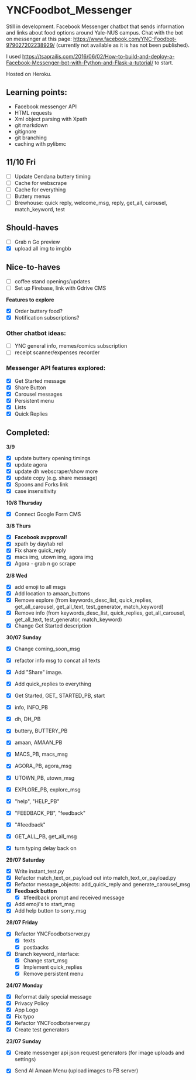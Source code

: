 # YNCFoodbot_Messenger
Still in development.
Facebook Messenger chatbot that sends information and links about food options around Yale-NUS campus.
Chat with the bot on messenger at this page: https://www.facebook.com/YNC-Foodbot-979027202238929/ (currently not available as it is has not been published).

I used https://tsaprailis.com/2016/06/02/How-to-build-and-deploy-a-Facebook-Messenger-bot-with-Python-and-Flask-a-tutorial/ to start.

Hosted on Heroku.

## Learning points:

- Facebook messenger API
- HTML requests
- Xml object parsing with Xpath
- git markdown
- gitignore
- git branching
- caching with pylibmc

## 11/10 Fri
- [ ] Update Cendana buttery timing
- [ ] Cache for webscrape
- [ ] Cache for everything
- [ ] Buttery menus
- [ ] Brewhouse: quick reply, welcome_msg, reply, get_all, carousel, match_keyword, test

## Should-haves
- [ ] Grab n Go preview
- [X] upload all img to imgbb

## Nice-to-haves
- [ ] coffee stand openings/updates
- [ ] Set up Firebase, link with Gdrive CMS

**Features to explore**
- [X] Order buttery food?
- [X] Notification subscriptions?

### Other chatbot ideas:
- [ ] YNC general info, memes/comics subscription
- [ ] receipt scanner/expenses recorder

### Messenger API features explored:
- [X] Get Started message
- [X] Share Button
- [X] Carousel messages
- [X] Persistent menu
- [X] Lists
- [X] Quick Replies

## Completed:
**3/9**
- [X] update buttery opening timings
- [X] update agora
- [X] update dh webscraper/show more
- [X] update copy (e.g. share message)
- [X] Spoons and Forks link
- [X] case insensitivity

**10/8 Thursday**
- [X] Connect Google Form CMS

**3/8 Thurs**
- [X] **Facebook avpproval!**
- [X] xpath by day/tab rel
- [X] Fix share quick_reply
- [X] macs img, utown img, agora img
- [X] Agora - grab n go scrape

**2/8 Wed**
- [X] add emoji to all msgs
- [X] Add location to amaan_buttons
- [X] Remove explore (from keywords_desc_list, quick_replies, get_all_carousel, get_all_text, test_generator, match_keyword)
- [X] Remove info (from keywords_desc_list, quick_replies, get_all_carousel, get_all_text, test_generator, match_keyword)
- [X] Change Get Started description

**30/07 Sunday**
- [X] Change coming_soon_msg
- [X] refactor info msg to concat all texts
- [X] Add "Share" image.
- [X] Add quick_replies to everything
- [X] Get Started, GET_ STARTED_PB, start
- [X] info, INFO_PB
- [X] dh, DH_PB
- [X] buttery, BUTTERY_PB
- [X] amaan, AMAAN_PB
- [X] MACS_PB, macs_msg
- [X] AGORA_PB, agora_msg
- [X] UTOWN_PB, utown_msg
- [X] EXPLORE_PB, explore_msg
- [X] "help", "HELP_PB"
- [X] "FEEDBACK_PB", "feedback"
- [X] "#feedback"
- [X] GET_ALL_PB, get_all_msg
- [X] turn typing delay back on


**29/07 Saturday**
- [X] Write instant_test.py
- [X] Refactor match_text_or_payload out into match_text_or_payload.py
- [X] Refactor message_objects: add_quick_reply and generate_carousel_msg
- [X] **Feedback button**
    - [X] #feedback prompt and received message
- [X] Add emoji's to start_msg
- [X] Add help button to sorry_msg

**28/07 Friday**
- [X] Refactor YNCFoodbotserver.py
    - [X] texts
    - [X] postbacks
- [X] Branch keyword_interface:
    - [X] Change start_msg
    - [X] Implement quick_replies
    - [X] Remove persistent menu

**24/07 Monday**
- [X] Reformat daily special message
- [X] Privacy Policy
- [X] App Logo
- [X] Fix typo
- [X] Refactor YNCFoodbotserver.py
- [X] Create test generators

**23/07 Sunday**
- [X] Create messenger api json request generators (for image uploads and settings)
- [X] Send Al Amaan Menu (upload images to FB server)

